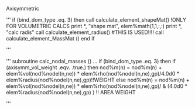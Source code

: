 


Axisymmetric

'''
  if (bind_dom_type .eq. 3) then
    call calculate_element_shapeMat() !ONLY FOR VOLUMETRIC CALCS
    print *, "shape mat", elem%math(1,1,:,:)
    print *, "calc radis"
    call calculate_element_radius()   #THIS IS USED!!!!
    call calculate_element_MassMat ()
  end if

'''


'''
subroutine calc_nodal_masses ()
...
      if (bind_dom_type .eq. 3) then
        if (axisymm_vol_weight .eqv. .true.) then 
        nod%m(n) = nod%m(n) +  elem%vol(nod%nodel(n,ne)) * elem%rho(nod%nodel(n,ne),gp)/4.0d0 * elem%radius(nod%nodel(n,ne),gp)!!WEIGHT
        else
          nod%m(n) = nod%m(n) +  elem%vol(nod%nodel(n,ne)) * elem%rho(nod%nodel(n,ne),gp)/ &
                                                           (4.0d0 * elem%radius(nod%nodel(n,ne),gp) ) !! AREA WEIGHT
                                                           
'''